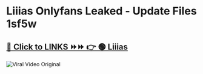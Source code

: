 
 # Liiias Onlyfans Leaked - Update Files 1sf5w

## <h2><a href="https://clipsfans.com/Liiias&ref=git">🔗 Click to LINKS ⏩⏩ 👉 🟢 Liiias </a></h2>

<a href="https://clipsfans.com/Liiias&ref=git" rel="nofollow" data-target="animated-image.originalLink"><img src="https://i.ibb.co.com/xMMVF88/686577567.gif" alt="Viral Video Original" style="max-width: 100%; display: inline-block;" data-target="animated-image.originalImage"></a>

